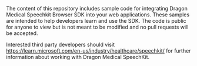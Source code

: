 The content of this repository includes sample code for integrating Dragon Medical Speechkit Browser SDK into your web applications.  These samples are intended to help developers learn and use the SDK.  The code is public for anyone to view but is not meant to be modified and no pull requests will be accepted.

Interested third party developers should visit https://learn.microsoft.com/en-us/industry/healthcare/speechkit/ for further information about working with Dragon Medical SpeechKit.